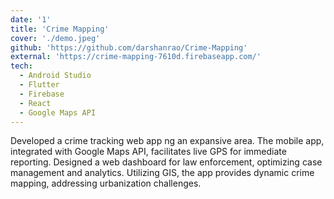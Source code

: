 ```yaml
---
date: '1'
title: 'Crime Mapping'
cover: './demo.jpeg'
github: 'https://github.com/darshanrao/Crime-Mapping'
external: 'https://crime-mapping-7610d.firebaseapp.com/'
tech:
  - Android Studio
  - Flutter
  - Firebase
  - React
  - Google Maps API
---
```



Developed a crime tracking web app ng an expansive area. The mobile app, integrated with Google Maps API, facilitates live GPS for immediate reporting. Designed a web dashboard for law enforcement, optimizing case management and analytics. Utilizing GIS, the app provides dynamic crime mapping, addressing urbanization challenges.

